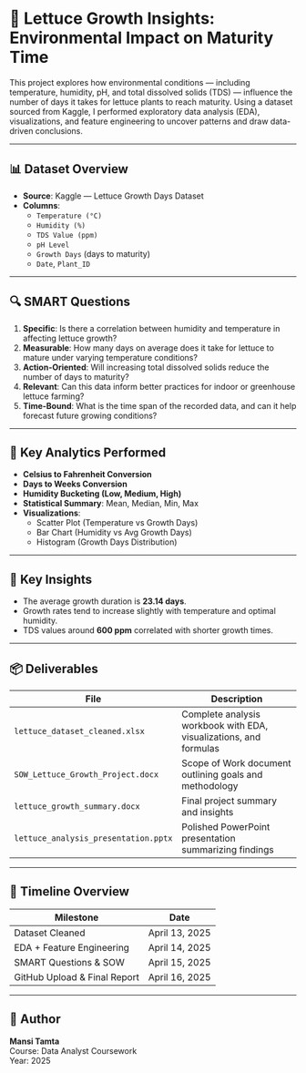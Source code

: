 # 🥬 Lettuce Growth Insights: Environmental Impact on Maturity Time

This project explores how environmental conditions — including temperature, humidity, pH, and total dissolved solids (TDS) — influence the number of days it takes for lettuce plants to reach maturity. Using a dataset sourced from Kaggle, I performed exploratory data analysis (EDA), visualizations, and feature engineering to uncover patterns and draw data-driven conclusions.

---

## 📊 Dataset Overview

- **Source**: Kaggle — Lettuce Growth Days Dataset
- **Columns**:
  - `Temperature (°C)`
  - `Humidity (%)`
  - `TDS Value (ppm)`
  - `pH Level`
  - `Growth Days` (days to maturity)
  - `Date`, `Plant_ID`

---

## 🔍 SMART Questions

1. **Specific**: Is there a correlation between humidity and temperature in affecting lettuce growth?
2. **Measurable**: How many days on average does it take for lettuce to mature under varying temperature conditions?
3. **Action-Oriented**: Will increasing total dissolved solids reduce the number of days to maturity?
4. **Relevant**: Can this data inform better practices for indoor or greenhouse lettuce farming?
5. **Time-Bound**: What is the time span of the recorded data, and can it help forecast future growing conditions?

---

## 🧪 Key Analytics Performed

- **Celsius to Fahrenheit Conversion**
- **Days to Weeks Conversion**
- **Humidity Bucketing (Low, Medium, High)**
- **Statistical Summary**: Mean, Median, Min, Max
- **Visualizations**:
  - Scatter Plot (Temperature vs Growth Days)
  - Bar Chart (Humidity vs Avg Growth Days)
  - Histogram (Growth Days Distribution)

---

## 🧠 Key Insights

- The average growth duration is **23.14 days**.
- Growth rates tend to increase slightly with temperature and optimal humidity.
- TDS values around **600 ppm** correlated with shorter growth times.

---

## 📦 Deliverables

| File | Description |
|------|-------------|
| `lettuce_dataset_cleaned.xlsx` | Complete analysis workbook with EDA, visualizations, and formulas |
| `SOW_Lettuce_Growth_Project.docx` | Scope of Work document outlining goals and methodology |
| `lettuce_growth_summary.docx` | Final project summary and insights |
| `lettuce_analysis_presentation.pptx` | Polished PowerPoint presentation summarizing findings |

---

## 📅 Timeline Overview

| Milestone                    | Date        |
|-----------------------------|-------------|
| Dataset Cleaned             | April 13, 2025 |
| EDA + Feature Engineering   | April 14, 2025 |
| SMART Questions & SOW       | April 15, 2025 |
| GitHub Upload & Final Report| April 16, 2025 |

---

## 🧠 Author
**Mansi Tamta**  
Course: Data Analyst Coursework  
Year: 2025  
